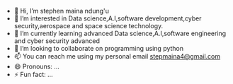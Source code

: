 - 👋 Hi, I’m stephen maina ndung'u
- 👀 I’m interested in Data science,A.I,software development,cyber security,aerospace and space science technology.
- 🌱 I’m currently learning advanced Data science,A.I,software engineering and cyber security advanced
- 💞️ I’m looking to collaborate on programming using python
- 📫 You can reach me using my personal email stepmaina4@gmail.com
- 😄 Pronouns: ...
- ⚡ Fun fact: ...

<!---
stepmaina4/stepmaina4 is a ✨ special ✨ repository because its `README.md` (this file) appears on your GitHub profile.
You can click the Preview link to take a look at your changes.
--->
